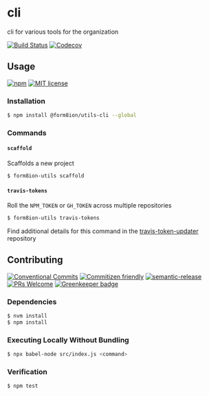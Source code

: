 # cli

cli for various tools for the organization

<!-- status badges -->
[![Build Status][ci-badge]][ci-link]
[![Codecov][coverage-badge]][coverage-link]

## Usage

<!-- consumer badges -->
[![npm][npm-badge]][npm-link]
[![MIT license][license-badge]][license-link]

### Installation

```sh
$ npm install @form8ion/utils-cli --global
```

### Commands

#### `scaffold`

Scaffolds a new project

```sh
$ form8ion-utils scaffold
```

#### `travis-tokens`

Roll the `NPM_TOKEN` or `GH_TOKEN` across multiple repositories

```sh
$ form8ion-utils travis-tokens
```

Find additional details for this command in the [travis-token-updater](https://github.com/travis-token-updater)
repository


## Contributing

<!-- contribution badges -->
[![Conventional Commits][commit-convention-badge]][commit-convention-link]
[![Commitizen friendly][commitizen-badge]][commitizen-link]
[![semantic-release][semantic-release-badge]][semantic-release-link]
[![PRs Welcome][PRs-badge]][PRs-link]
[![Greenkeeper badge](https://badges.greenkeeper.io/form8ion/utils-cli.svg)](https://greenkeeper.io/)

### Dependencies

```sh
$ nvm install
$ npm install
```
 
### Executing Locally Without Bundling
 
```sh
$ npx babel-node src/index.js <command>
```

### Verification

```sh
$ npm test
```

[npm-link]: https://www.npmjs.com/package/@form8ion/utils-cli
[npm-badge]: https://img.shields.io/npm/v/@form8ion/utils-cli.svg
[license-link]: LICENSE
[license-badge]: https://img.shields.io/github/license/form8ion/utils-cli.svg
[ci-link]: https://travis-ci.com/form8ion/utils-cli
[ci-badge]: https://img.shields.io/travis/com/form8ion/utils-cli/master.svg
[coverage-link]: https://codecov.io/github/form8ion/utils-cli
[coverage-badge]: https://img.shields.io/codecov/c/github/form8ion/utils-cli.svg
[commit-convention-link]: https://conventionalcommits.org
[commit-convention-badge]: https://img.shields.io/badge/Conventional%20Commits-1.0.0-yellow.svg
[commitizen-link]: http://commitizen.github.io/cz-cli/
[commitizen-badge]: https://img.shields.io/badge/commitizen-friendly-brightgreen.svg
[semantic-release-link]: https://github.com/semantic-release/semantic-release
[semantic-release-badge]: https://img.shields.io/badge/%20%20%F0%9F%93%A6%F0%9F%9A%80-semantic--release-e10079.svg
[PRs-link]: http://makeapullrequest.com
[PRs-badge]: https://img.shields.io/badge/PRs-welcome-brightgreen.svg
